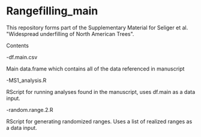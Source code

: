 # Rangefilling_main
This repository forms part of the Supplementary Material for Seliger et al. "Widespread underfilling of North American Trees".

Contents

-df.main.csv

Main data.frame which contains all of the data referenced in manuscript

-MS1_analysis.R

RScript for running analyses found in the manuscript, uses df.main as a data input.

-random.range.2.R

RScript for generating randomized ranges. Uses a list of realized ranges as a data input.


